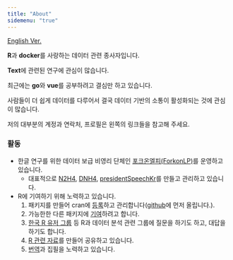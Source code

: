 ```yaml
---
title: "About"
sidemenu: "true"
---
```


[English Ver.][en]

**R**과 **docker**를 사랑하는 데이터 관련 종사자입니다.

**Text**에 관련된 연구에 관심이 많습니다.

최근에는 **go**와 **vue**를 공부하려고 결심만 하고 있습니다.

사람들이 더 쉽게 데이터를 다루어서 결국 데이터 기반의 소통이 활성화되는 것에 관심이 많습니다.

저의 대부분의 계정과 연락처, 프로필은 왼쪽의 링크들을 참고해 주세요.

### 활동

- 한글 연구를 위한 데이터 보급 비영리 단체인 [포크온엘피(ForkonLP)][forkonlp]를 운영하고 있습니다.    
    - 대표적으로 [N2H4][N2H4], [DNH4][DNH4], [presidentSpeechKr][presidentSpeechKr]를 만들고 관리하고 있습니다.    
- R에 기여하기 위해 노력하고 있습니다.
    1. 패키지를 만들어 cran에 [등록][등록]하고 관리합니다([github][repo]에 먼저 올립니다.).    
    2. 가능한한 다른 패키지에 [기여][기여]하려고 합니다.    
    3. [한국 R 유저 그룹][krug] 등 R과 데이터 분석 관련 그룹에 질문을 하기도 하고, 대답을 하기도 합니다.
    4. [R 관련 자료][Materials]를 만들어 공유하고 있습니다.
    5. [번역][번역]과 집필을 노력하고 있습니다.


[en]: https://mrchypark.github.io/about_en/
[forkonlp]: https://forkonlp.github.io/
[repo]: https://github.com/mrchypark?tab=repositories
[기여]: https://github.com/pulls?utf8=%E2%9C%93&q=author%3Amrchypark+
[krug]: https://www.facebook.com/groups/KoreaRUsers/
[Materials]: https://mrchypark.github.io/material/
[번역]: http://www.aladin.co.kr/shop/wproduct.aspx?ItemId=149310215
[등록]: https://cran.r-project.org/web/packages/ubci/index.html
[N2H4]: https://forkonlp.github.io/N2H4/
[DNH4]: https://forkonlp.github.io/DNH4/
[presidentSpeechKr]: https://forkonlp.github.io/presidentSpeechKr/